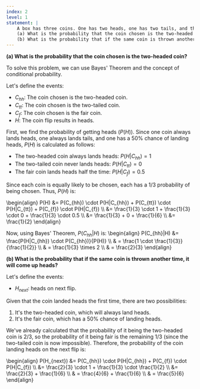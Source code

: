 ```yaml
---
index: 2
level: 1
statement: |
    A box has three coins. One has two heads, one has two tails, and the other is a fair coin with one head and one tail. A coin is chosen at random, is flipped, and comes up heads.   
    (a) What is the probability that the coin chosen is the two-headed coin?  
    (b) What is the probability that if the same coin is thrown another time, it will come up heads?   
---
```


**(a) What is the probability that the coin chosen is the two-headed coin?**

To solve this problem, we can use Bayes' Theorem and the concept of conditional probability.

Let's define the events:
- $C_{hh}$: The coin chosen is the two-headed coin.
- $C_{tt}$: The coin chosen is the two-tailed coin.
- $C_{f}$: The coin chosen is the fair coin.
- $H$: The coin flip results in heads.

First, we find the probability of getting heads $(P(H))$. Since one coin always lands heads, one always lands tails, and one has a 50% chance of landing heads, $P(H)$ is calculated as follows:

- The two-headed coin always lands heads: $P(H|C_{hh}) = 1$
- The two-tailed coin never lands heads: $P(H|C_{tt}) = 0$
- The fair coin lands heads half the time: $P(H|C_{f}) = 0.5$

Since each coin is equally likely to be chosen, each has a $1/3$ probability of being chosen. Thus, $P(H)$ is:

\begin{align}
P(H) &= P(C_{hh}) \cdot P(H|C_{hh}) + P(C_{tt}) \cdot P(H|C_{tt}) + P(C_{f}) \cdot P(H|C_{f}) \\\\
&= \frac{1}{3} \cdot 1 + \frac{1}{3} \cdot 0 + \frac{1}{3} \cdot 0.5 \\\\
&= \frac{1}{3} + 0 + \frac{1}{6} \\\\
&= \frac{1}{2} 
\end{align}

Now, using Bayes' Theorem, $P(C_{hh}|H)$ is:
\begin{align}
P(C_{hh}|H) &= \frac{P(H|C_{hh}) \cdot P(C_{hh})}{P(H)} \\\\
& = \frac{1 \cdot \frac{1}{3}}{\frac{1}{2}} \\\\
& = \frac{1}{3} \times 2 \\\\
& = \frac{2}{3} 
\end{align}

**(b) What is the probability that if the same coin is thrown another time, it will come up heads?**

Let's define the events:
- $H_{next}$: heads on next flip.

Given that the coin landed heads the first time, there are two possibilities:
1. It's the two-headed coin, which will always land heads.
2. It's the fair coin, which has a 50% chance of landing heads.

We've already calculated that the probability of it being the two-headed coin is 2/3, so the probability of it being fair is the remaining 1/3 (since the two-tailed coin is now impossible). Therefore, the probability of the coin landing heads on the next flip is:

\begin{align}
P(H_{next}) &= P(C_{hh}) \cdot P(H|C_{hh}) + P(C_{f}) \cdot P(H|C_{f}) \\\\
&= \frac{2}{3} \cdot 1 + \frac{1}{3} \cdot \frac{1}{2} \\\\
&= \frac{2}{3} + \frac{1}{6} \\\\
& = \frac{4}{6} + \frac{1}{6} \\\\
& = \frac{5}{6}
\end{align}

